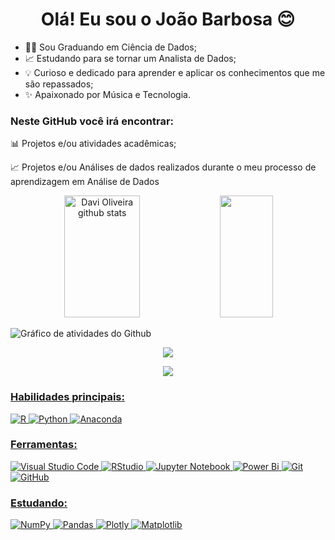 <h1 align="center"> Olá! Eu sou o João Barbosa 😊 </h1>



- 👨‍💻 Sou Graduando em Ciência de Dados;
- 📈 Estudando para se tornar um Analista de Dados; 
- 💡 Curioso e dedicado para aprender e aplicar os conhecimentos que me são repassados;
- ✨ Apaixonado por Música e Tecnologia.

### Neste GitHub você irá encontrar:

📊 Projetos e/ou atividades acadêmicas;

📈 Projetos e/ou Análises de dados realizados durante o meu processo de aprendizagem em Análise de Dados


<div align="center">  
  <img width="49%" height="195px" src="https://github-readme-stats.vercel.app/api?username=davibarbosabdj&show_icons=true&count_private=true&hide_border=true&title_color=00bfbf&icon_color=00bfbf&text_color=c9d1d9&bg_color=0d1117" alt="Davi Oliveira github stats" />
  <img width="41%" height="195px" src="https://github-readme-stats.vercel.app/api/top-langs/?username=davibarbosabdj&layout=compact&hide_border=true&title_color=00bfbf&text_color=00bfbf&bg_color=0d1117"/>
</div>


![Gráfico de atividades do Github](https://github-readme-activity-graph.cyclic.app/graph?username=davibarbosabdj&theme=gotham)


<p align="center">
  <img src="https://github-profile-trophy.vercel.app/?username=davibarbosabdj&theme=dracula&row=2&no-bg=true&column=3&margin-w=15&margin-h=15" />
</p>

<div align="center">  
<a href="https://www.linkedin.com/in/joaodavi-ufc/" target="_blank"><img src="https://img.shields.io/badge/-linkedin-blue?style=for-the-badge&logo=linkedin&logoColor= branco"</a>
</div>

### Habilidades principais:

![R](https://img.shields.io/badge/r-%23276DC3.svg?style=for-the-badge&logo=r&logoColor=white)
![Python](https://img.shields.io/badge/python-3670A0?style=for-the-badge&logo=python&logoColor=ffdd54)
![Anaconda](https://img.shields.io/badge/Anaconda-%2344A833.svg?style=for-the-badge&logo=anaconda&logoColor=white)

### Ferramentas:
  
![Visual Studio Code](https://img.shields.io/badge/Visual%20Studio%20Code-0078d7.svg?style=for-the-badge&logo=visual-studio-code&logoColor=white) 
![RStudio](https://img.shields.io/badge/RStudio-4285F4?style=for-the-badge&logo=rstudio&logoColor=white)
![Jupyter Notebook](https://img.shields.io/badge/jupyter-%23FA0F00.svg?style=for-the-badge&logo=jupyter&logoColor=white)
![Power Bi](https://img.shields.io/badge/power_bi-F2C811?style=for-the-badge&logo=powerbi&logoColor=black)
![Git](https://img.shields.io/badge/git-%23F05033.svg?style=for-the-badge&logo=git&logoColor=white)
![GitHub](https://img.shields.io/badge/github-%23121011.svg?style=for-the-badge&logo=github&logoColor=white)

  

 ### Estudando: 
![NumPy](https://img.shields.io/badge/numpy-%23013243.svg?style=for-the-badge&logo=numpy&logoColor=0D1117)
![Pandas](https://img.shields.io/badge/pandas-%23150458.svg?style=for-the-badge&logo=pandas&logoColor=0D1117)
![Plotly](https://img.shields.io/badge/Plotly-%233F4F75.svg?style=for-the-badge&logo=plotly&logoColor=0D1117)
![Matplotlib](https://img.shields.io/badge/Matplotlib-%23ffffff.svg?style=for-the-badge&logo=Matplotlib&logoColor=black)


